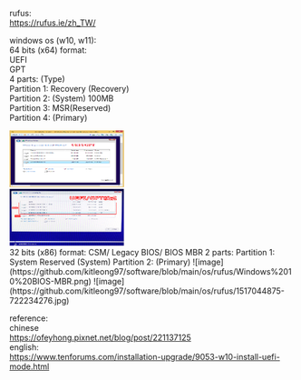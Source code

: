 rufus:  
https://rufus.ie/zh_TW/

windows os (w10, w11):  
64 bits (x64) format:  
UEFI  
GPT  
4 parts: (Type)  
Partition 1: Recovery (Recovery)  
Partition 2: (System) 100MB  
Partition 3: MSR(Reserved)  
Partition 4: (Primary)
<div display="flex" align-items="center">
<img src="https://github.com/kitleong97/software/blob/main/os/rufus/Windows%2010%20UEFI-GPT.png" width="40%" height="100px" alt="english uefi" >
<div width="10%"></div>
<img src="https://github.com/kitleong97/software/blob/main/os/rufus/1517043977-688010571.jpg" width="40%" height="100px" alt="chinese uefi" >  
</div>
32 bits (x86) format:  
CSM/ Legacy BIOS/ BIOS  
MBR  
2 parts:  
Partition 1: System Reserved (System)  
Partition 2: (Primary)  
![image](https://github.com/kitleong97/software/blob/main/os/rufus/Windows%2010%20BIOS-MBR.png)  
![image](https://github.com/kitleong97/software/blob/main/os/rufus/1517044875-722234276.jpg)  

reference:  
chinese  
https://ofeyhong.pixnet.net/blog/post/221137125  
english:  
https://www.tenforums.com/installation-upgrade/9053-w10-install-uefi-mode.html  



